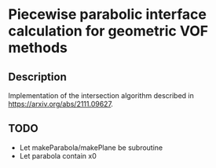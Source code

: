 # Piecewise parabolic interface calculation for geometric VOF methods

## Description
Implementation of the intersection algorithm described in https://arxiv.org/abs/2111.09627.

## TODO
- Let makeParabola/makePlane be subroutine
- Let parabola contain x0